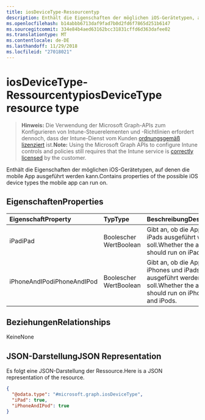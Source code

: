 ```yaml
---
title: iosDeviceType-Ressourcentyp
description: Enthält die Eigenschaften der möglichen iOS-Gerätetypen, auf denen die mobile App ausgeführt werden kann.
ms.openlocfilehash: b14abbb6713daf9fad7b0d2fd6f7865d251b6147
ms.sourcegitcommit: 334e84b4aed63162bcc31831cffd6d363dafee02
ms.translationtype: MT
ms.contentlocale: de-DE
ms.lasthandoff: 11/29/2018
ms.locfileid: "27018021"
---
```

# <a name="iosdevicetype-resource-type"></a><span data-ttu-id="a0f51-103">iosDeviceType-Ressourcentyp</span><span class="sxs-lookup"><span data-stu-id="a0f51-103">iosDeviceType resource type</span></span>

> <span data-ttu-id="a0f51-104">**Hinweis:** Die Verwendung der Microsoft Graph-APIs zum Konfigurieren von Intune-Steuerelementen und -Richtlinien erfordert dennoch, dass der Intune-Dienst vom Kunden [ordnungsgemäß lizenziert](https://go.microsoft.com/fwlink/?linkid=839381) ist.</span><span class="sxs-lookup"><span data-stu-id="a0f51-104">**Note:** Using the Microsoft Graph APIs to configure Intune controls and policies still requires that the Intune service is [correctly licensed](https://go.microsoft.com/fwlink/?linkid=839381) by the customer.</span></span>

<span data-ttu-id="a0f51-105">Enthält die Eigenschaften der möglichen iOS-Gerätetypen, auf denen die mobile App ausgeführt werden kann.</span><span class="sxs-lookup"><span data-stu-id="a0f51-105">Contains properties of the possible iOS device types the mobile app can run on.</span></span>
## <a name="properties"></a><span data-ttu-id="a0f51-106">Eigenschaften</span><span class="sxs-lookup"><span data-stu-id="a0f51-106">Properties</span></span>
|<span data-ttu-id="a0f51-107">Eigenschaft</span><span class="sxs-lookup"><span data-stu-id="a0f51-107">Property</span></span>|<span data-ttu-id="a0f51-108">Typ</span><span class="sxs-lookup"><span data-stu-id="a0f51-108">Type</span></span>|<span data-ttu-id="a0f51-109">Beschreibung</span><span class="sxs-lookup"><span data-stu-id="a0f51-109">Description</span></span>|
|:---|:---|:---|
|<span data-ttu-id="a0f51-110">iPad</span><span class="sxs-lookup"><span data-stu-id="a0f51-110">iPad</span></span>|<span data-ttu-id="a0f51-111">Boolescher Wert</span><span class="sxs-lookup"><span data-stu-id="a0f51-111">Boolean</span></span>|<span data-ttu-id="a0f51-112">Gibt an, ob die App auf iPads ausgeführt werden soll.</span><span class="sxs-lookup"><span data-stu-id="a0f51-112">Whether the app should run on iPads.</span></span>|
|<span data-ttu-id="a0f51-113">iPhoneAndIPod</span><span class="sxs-lookup"><span data-stu-id="a0f51-113">iPhoneAndIPod</span></span>|<span data-ttu-id="a0f51-114">Boolescher Wert</span><span class="sxs-lookup"><span data-stu-id="a0f51-114">Boolean</span></span>|<span data-ttu-id="a0f51-115">Gibt an, ob die App auf iPhones und iPads ausgeführt werden soll.</span><span class="sxs-lookup"><span data-stu-id="a0f51-115">Whether the app should run on iPhones and iPods.</span></span>|

## <a name="relationships"></a><span data-ttu-id="a0f51-116">Beziehungen</span><span class="sxs-lookup"><span data-stu-id="a0f51-116">Relationships</span></span>
<span data-ttu-id="a0f51-117">Keine</span><span class="sxs-lookup"><span data-stu-id="a0f51-117">None</span></span>
## <a name="json-representation"></a><span data-ttu-id="a0f51-118">JSON-Darstellung</span><span class="sxs-lookup"><span data-stu-id="a0f51-118">JSON Representation</span></span>
<span data-ttu-id="a0f51-119">Es folgt eine JSON-Darstellung der Ressource.</span><span class="sxs-lookup"><span data-stu-id="a0f51-119">Here is a JSON representation of the resource.</span></span>
<!-- {
  "blockType": "resource",
  "@odata.type": "microsoft.graph.iosDeviceType"
}
-->
``` json
{
  "@odata.type": "#microsoft.graph.iosDeviceType",
  "iPad": true,
  "iPhoneAndIPod": true
}
```



